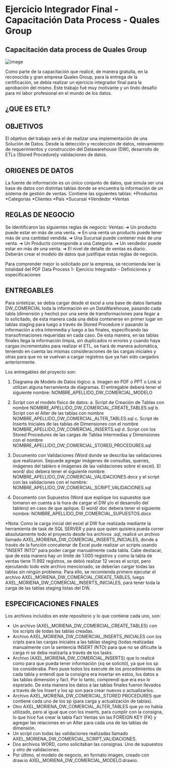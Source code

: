 # Ejercicio Integrador Final - Capacitación Data Process - Quales Group

## Capacitación data process de Quales Group 

![image](https://user-images.githubusercontent.com/103937102/235311000-95134c7f-36af-4a1e-87d4-1bea05819799.png)

Como parte de la capacitación que realicé, de manera gratuita, en la reconocida y gran empresa Quales Group, para la entrega de la certificación, se debía realizar un ejercicio integrador final para la aprobación del mismo. Este trabajo fué muy motivante y un lindo desafío para mi labor profesional en el mundo de los datos.

## ¿QUE ES ETL?

## OBJETIVOS
El objetivo del trabajo será el de realizar una implementación de una Solución de Datos.
Desde la detección y recolección de datos, relevamiento de requerimientos y construcción del Datawarehouse (DW), desarrollo de ETLs (Stored Procedure)y validaciones de datos.

## ORIGENES DE DATOS
La fuente de información es un único conjunto de datos, que simula ser una base de datos con distintas tablas donde se encuentra la información de un sistema de gestión de ventas.
Contiene las siguientes tablas:
*Productos
*Categorías
*Clientes
*Pais
*Sucursal
*Vendedor
*Ventas

## REGLAS DE NEGOCIO
Se identificaron las siguientes reglas de negocio:
Ventas:
➔ Un producto puede estar en más de una venta.
➔ En una venta un producto puede tener más de una cantidad vendida.
➔ Una Sucursal puede contener más de una venta.
➔ Un Producto corresponde a una Categoría.
➔ Un vendedor puede estar en más de una venta.
➔ El nivel de detalle de ventas es diario.
Deberán crear el modelo de datos que justifique estas reglas de negocio.

Para comprender mejor lo solicitado por la empresa, se recomienda leer la totalidad del PDF Data Process 1- Ejercicio Integrador - Definiciones y especificaciones

## ENTREGABLES
Para sintetizar, se debía cargar desde el excel a una base de datos llamada DW_COMERCIAL toda la información en un DataWarehouse, pasando cada tabla (dimensión y hecho) por una serie de transformaciones para llegar a lo solicitado, de esta manera cada una debía contenerse en primer lugar en tablas staging para luego a través de Stored Procedure ir pasando la información a otra Intermedia y luego a las finales, especificando las transofrmaciones requeridas en cada caso.
De esta manera, en las tablas finales llega la información limpia, sin duplicados ni errores y cuando haya cargas incrementales para realizar el ETL, se hará de manera automática, teniendo en cuenta las mismas consideraciones de las cargas iniciales y otras para que no se vuelvan a cargar registros que ya han sido cargados anteriormente.

Los entregables del proyecto son:

1. Diagrama de Modelo de Datos lógico:
  a. Imagen en PDF o PPT o Link si utilizan alguna herramienta de diagramas. El entregable deberá tener el siguiente nombre: NOMBRE_APELLIDO_DW_COMERCIAL_MODELO
  
2. Script con el modelo físico de datos:
  a. Script de Creación de Tablas con nombre NOMBRE_APELLIDO_DW_COMERCIAL_CREATE_TABLES.sql
  b. Script con el Alter de las tablas con nombre NOMBRE_APELLIDO_DW_COMERCIAL_ALTER_TABLES.sql
  c. Script de Inserts Iniciales de las tablas de Dimensiones con el nombre NOMBRE_APELLIDO_DW_COMERCIAL_INSERTS.sql
  d. Script con los Stored Procedures de las cargas de Tablas Intermedias y Dimensiones con el nombre NOMBRE_APELLIDO_DW_COMERCIAL_STORED_PROCEDURES.sql
  
3. Documento con Validaciones (Word donde se describa las validaciones que realizaron. Sepuede agregar imágenes de consultas, queries, imágenes del tablero e imágenes de las validaciones sobre el excel). El word/ doc debera tener el siguiente nombre:
NOMBRE_APELLIDO_DW_COMERCIAL_VALIDACIONES.docx y el script con las validaciones con el nombre: NOMBRE_APELLIDO_DW_COMERCIAL_SCRIPT_VALIDACIONES.sql

4. Documento con Supuestos (Word que explique los supuestos que tomaron en cuenta a la hora de cargar el DW y/o el desarrollo del tablero) en caso de que aplique. El word/ doc debera tener el siguiente nombre: NOMBRE_APELLIDO_DW_COMERCIAL_SUPUESTOS.docx

*Nota: Como la carga inicial del excel al DW fue realizada mediante la herramienta de task de SQL SERVER y para que quien quisiera pueda correr absolutamente todo el proyecto desde los archivos .sql, realicé un archivo llamado AXEL_MORIENA_DW_COMERCIAL_INSERTS_INICIALES, donde a través de la función concatenar de Excel pude realizar un scripts usando "INSERT INTO" para poder cargar manualmente cada tabla.
Cabe destacar, que de esta manera hay un límite de 1.000 registros y como la tabla de ventas tiene 11.992 registros, se debió realizar 12 veces el script, pero ejecutando todo este archivo mencionado, se deberían cargar todas las tablas sin ningún problema.
Para ello, se recomienda primero ejecutar el archivo AXEL_MORIENA_DW_COMERCIAL_CREATE_TABLES, luego AXEL_MORIENA_DW_COMERCIAL_INSERTS_INICIALES, para tener toda la carga de las tablas staging listas del DW.

## ESPECIFICACIONES FINALES
Los archivos incluidos en este repositorio y lo que contiene cada uno, son:

* Un archivo (AXEL_MORIENA_DW_COMERCIAL_CREATE_TABLES) con los scripts de todas las tablas creadas.
* Archivo AXEL_MORIENA_DW_COMERCIAL_INSERTS_INICIALES con los cripts para las cargas iniciales a las tablas staging (todas realizadas manualmente con la sentencia INSERT INTO) para que no se dificulte la carga ni se deba realizarla a través de los tasks.
* Archivo (AXEL_MORIENA_DW_COMERCIAL_INSERTS) que lo realicé como para que pueda tener información (xq se solicitó), ya que los sp los consideraba. Pero puse todos los execute de los procedimientos de cada tabla y entendí que la consigna era insertar en estos, los datos a las tablas dimensión y fact. Por lo tanto, comprendí que era eso lo esperado. De esta manera los datos a las tablas finales fueron llevados a través de los Insert y los sp son para crear nuevos o actualizarlos.
* Archivo AXEL_MORIENA_DW_COMERCIAL_STORED PROCEDURES que contiene cada uno de los sp (para carga y actualización de tablas).
* Otro AXEL_MORIENA_DW_COMERCIAL_ALTER_TABLES que yo no había utilizado, pero al igual que con los inserts, para cumplir con la consigna, lo que hice fue crear la tabla Fact Ventas sin las FOREIGN KEY (FK) y agregar las relaciones en un Alter para cada una de las tablas de dimensión.
* Un script con todas las validaciones realizadas llamado AXEL_MORIENA_DW_COMERCIAL_SCRIPT_VALIDACIONES.
* Dos archivos WORD, como solicitaban las consignas. Uno de supuestos y otro de validaciones.
* Por último, el modelo de negocio, en formato imagen, creado con draw.io AXEL_MORIENA_DW_COMERCIAL_MODELO.drawio.

